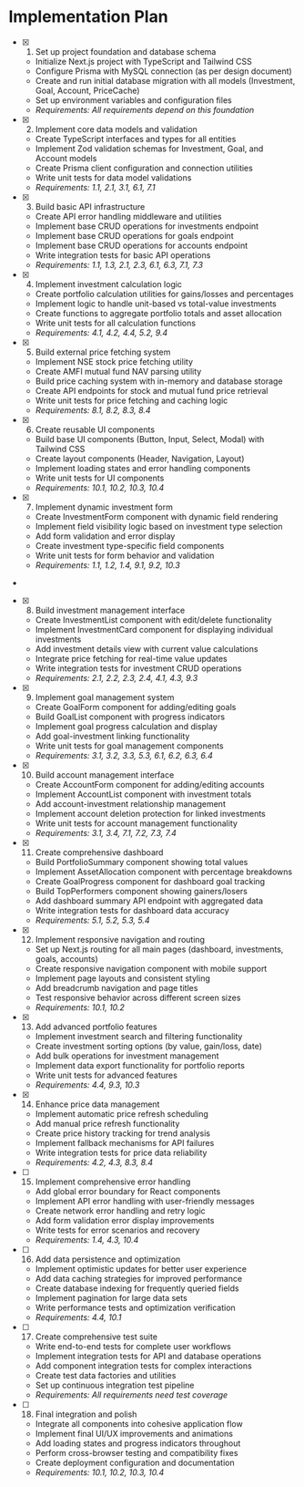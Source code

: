 # Implementation Plan

- [x] 1. Set up project foundation and database schema

  - Initialize Next.js project with TypeScript and Tailwind CSS
  - Configure Prisma with MySQL connection (as per design document)
  - Create and run initial database migration with all models (Investment, Goal, Account, PriceCache)
  - Set up environment variables and configuration files
  - _Requirements: All requirements depend on this foundation_

- [x] 2. Implement core data models and validation

  - Create TypeScript interfaces and types for all entities
  - Implement Zod validation schemas for Investment, Goal, and Account models
  - Create Prisma client configuration and connection utilities
  - Write unit tests for data model validations
  - _Requirements: 1.1, 2.1, 3.1, 6.1, 7.1_

- [x] 3. Build basic API infrastructure

  - Create API error handling middleware and utilities
  - Implement base CRUD operations for investments endpoint
  - Implement base CRUD operations for goals endpoint
  - Implement base CRUD operations for accounts endpoint
  - Write integration tests for basic API operations
  - _Requirements: 1.1, 1.3, 2.1, 2.3, 6.1, 6.3, 7.1, 7.3_

- [x] 4. Implement investment calculation logic

  - Create portfolio calculation utilities for gains/losses and percentages
  - Implement logic to handle unit-based vs total-value investments
  - Create functions to aggregate portfolio totals and asset allocation
  - Write unit tests for all calculation functions
  - _Requirements: 4.1, 4.2, 4.4, 5.2, 9.4_

- [x] 5. Build external price fetching system

  - Implement NSE stock price fetching utility
  - Create AMFI mutual fund NAV parsing utility
  - Build price caching system with in-memory and database storage
  - Create API endpoints for stock and mutual fund price retrieval
  - Write unit tests for price fetching and caching logic
  - _Requirements: 8.1, 8.2, 8.3, 8.4_

- [x] 6. Create reusable UI components

  - Build base UI components (Button, Input, Select, Modal) with Tailwind CSS
  - Create layout components (Header, Navigation, Layout)
  - Implement loading states and error handling components
  - Write unit tests for UI components
  - _Requirements: 10.1, 10.2, 10.3, 10.4_

- [x] 7. Implement dynamic investment form

  - Create InvestmentForm component with dynamic field rendering
  - Implement field visibility logic based on investment type selection
  - Add form validation and error display
  - Create investment type-specific field components
  - Write unit tests for form behavior and validation
  - _Requirements: 1.1, 1.2, 1.4, 9.1, 9.2, 10.3_

-

- [x] 8. Build investment management interface

  - Create InvestmentList component with edit/delete functionality
  - Implement InvestmentCard component for displaying individual investments
  - Add investment details view with current value calculations
  - Integrate price fetching for real-time value updates
  - Write integration tests for investment CRUD operations
  - _Requirements: 2.1, 2.2, 2.3, 2.4, 4.1, 4.3, 9.3_

- [x] 9. Implement goal management system































































  - Create GoalForm component for adding/editing goals
  - Build GoalList component with progress indicators
  - Implement goal progress calculation and display
  - Add goal-investment linking functionality
  - Write unit tests for goal management components
  - _Requirements: 3.1, 3.2, 3.3, 5.3, 6.1, 6.2, 6.3, 6.4_

- [x] 10. Build account management interface





  - Create AccountForm component for adding/editing accounts
  - Implement AccountList component with investment totals
  - Add account-investment relationship management
  - Implement account deletion protection for linked investments
  - Write unit tests for account management functionality
  - _Requirements: 3.1, 3.4, 7.1, 7.2, 7.3, 7.4_

- [x] 11. Create comprehensive dashboard





  - Build PortfolioSummary component showing total values
  - Implement AssetAllocation component with percentage breakdowns
  - Create GoalProgress component for dashboard goal tracking
  - Build TopPerformers component showing gainers/losers
  - Add dashboard summary API endpoint with aggregated data
  - Write integration tests for dashboard data accuracy
  - _Requirements: 5.1, 5.2, 5.3, 5.4_

- [x] 12. Implement responsive navigation and routing






  - Set up Next.js routing for all main pages (dashboard, investments, goals, accounts)
  - Create responsive navigation component with mobile support
  - Implement page layouts and consistent styling
  - Add breadcrumb navigation and page titles
  - Test responsive behavior across different screen sizes
  - _Requirements: 10.1, 10.2_


- [x] 13. Add advanced portfolio features































  - Implement investment search and filtering functionality
  - Create investment sorting options (by value, gain/loss, date)
  - Add bulk operations for investment management
  - Implement data export functionality for portfolio reports
  - Write unit tests for advanced features
  - _Requirements: 4.4, 9.3, 10.3_


- [x] 14. Enhance price data management

















  - Implement automatic price refresh scheduling
  - Add manual price refresh functionality
  - Create price history tracking for trend analysis
  - Implement fallback mechanisms for API failures
  - Write integration tests for price data reliability
  - _Requirements: 4.2, 4.3, 8.3, 8.4_

- [ ] 15. Implement comprehensive error handling


  - Add global error boundary for React components
  - Implement API error handling with user-friendly messages
  - Create network error handling and retry logic
  - Add form validation error display improvements
  - Write tests for error scenarios and recovery
  - _Requirements: 1.4, 4.3, 10.4_

- [ ] 16. Add data persistence and optimization

  - Implement optimistic updates for better user experience
  - Add data caching strategies for improved performance
  - Create database indexing for frequently queried fields
  - Implement pagination for large data sets
  - Write performance tests and optimization verification
  - _Requirements: 4.4, 10.1_

- [ ] 17. Create comprehensive test suite

  - Write end-to-end tests for complete user workflows
  - Implement integration tests for API and database operations
  - Add component integration tests for complex interactions
  - Create test data factories and utilities
  - Set up continuous integration test pipeline
  - _Requirements: All requirements need test coverage_

- [ ] 18. Final integration and polish
  - Integrate all components into cohesive application flow
  - Implement final UI/UX improvements and animations
  - Add loading states and progress indicators throughout
  - Perform cross-browser testing and compatibility fixes
  - Create deployment configuration and documentation
  - _Requirements: 10.1, 10.2, 10.3, 10.4_
